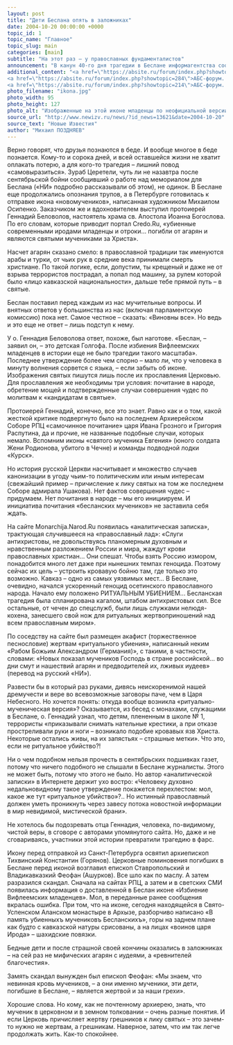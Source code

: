 ```yaml
---
layout: post
title: "Дети Беслана опять в заложниках"
date: 2004-10-20 00:00:00 +0000
topic_id: 1
topic_name: "Главное"
topic_slug: main
categories: [main]
subtitle: "На этот раз – у православных фундаменталистов"
announcement: "В канун 40-го дня трагедии в Беслане информагентства сообщили, что из Санкт-Петербурга в Северную Осетию будет доставлена икона с изображением «бесланских мучеников». Удивления новость не вызвала: таковыми все мы и считали ребят из школы № 1. Но едва минули сороковины, бесланские дети на иконе вдруг превратились в ... вифлеемских. И в том, что казалось проявлением скорби, обнаружился механизм пошлой политической провокации."
additional_content: "<a href=\"https://absite.ru/forum/index.php?showtopic=283\">АБС-форум. О пользе религии</a>
<a href=\"https://absite.ru/forum/index.php?showtopic=284\">АБС-форум. О вреде религии</a>
<a href=\"https://absite.ru/forum/index.php?showtopic=214\">АБС-форум. Религия</a>"
photo_filename: "ikona.jpg"
photo_width: 95
photo_height: 127
photo_alt: "Изображенные на этой иконе младенцы по неофициальной версии бесланские, по официальной – вифлеемские."
source_url: "http://www.newizv.ru/news/?id_news=13621&date=2004-10-20"
source_text: "Новые Известия"
author: "Михаил ПОЗДНЯЕВ"
---
```

Верно говорят, что друзья познаются в беде. И вообще многое в беде познается. Кому-то и сорока дней, и всей оставшейся жизни не хватит оплакать потерю, а для кого-то трагедия – лишний повод «самовыразиться». Зураб Церетели, чуть ли не назавтра после сентябрьской бойни сообщивший о работе над мемориалом для Беслана («НИ» подробно рассказывали об этом), не одинок. В Беслане еще продолжались опознания трупов, а в Петербурге готовилась к отправке икона «новомучеников», написанная художником Михаилом Осипенко. Заказчиком же и вдохновителем выступил протоиерей Геннадий Беловолов, настоятель храма св. Апостола Иоанна Богослова. По его словам, которые приводит портал Credo.Ru, «убиенные современными иродами младенцы и отроки... погибли от агарян и являются святыми мучениками за Христа». 

Насчет агарян сказано смело: в православной традиции так именуются арабы и турки, от чьих рук в средние века принимали смерть христиане. По такой логике, если, допустим, ты крещеный и даже не от взрыва террористов пострадал, а попал под машину, за рулем которой было «лицо кавказской национальности», дальше тебе прямой путь – в святые.

Беслан поставил перед каждым из нас мучительные вопросы. И внятных ответов у большинства из нас (включая парламентскую комиссию) пока нет. Самое честное – сказать: «Виновны все». Но ведь и это еще не ответ – лишь подступ к нему.

У о. Геннадия Беловолова ответ, похоже, был наготове. «Беслан, – заявил он, – это детская Голгофа. После избиения Вифлеемских младенцев в истории еще не было трагедии такого масштаба». Последнее утверждение более чем спорно – мало ли, что у человека в минуту волнения сорвется с языка, – если забыть об иконе. Изображения святых пишутся лишь после их прославления Церковью. Для прославления же необходимы три условия: почитание в народе, обретение мощей и подтвержденные случаи совершения чудес по молитвам к «кандидатам в святые».

Протоиерей Геннадий, конечно, все это знает. Равно как и о том, какой жесткой критике подвергнуто было на последнем Архиерейском Соборе РПЦ «самочинное почитание» царя Ивана Грозного и Григория Распутина, да и прочие, не названные подобные случаи, которых немало. Вспомним иконы «святого мученика Евгения» (юного солдата Жени Родионова, убитого в Чечне) и команды подводной лодки «Курск».

Но история русской Церкви насчитывает и множество случаев канонизации в угоду чьим-то политическим или иным интересам (свежайший пример – причисление к лику святых на том же последнем Соборе адмирала Ушакова). Нет фактов совершения чудес – придумаем. Нет почитания в народе – мы его инициируем. И инициатива почитания «бесланских мучеников» не заставила себя ждать. 

На сайте Monarchija.Narod.Ru появилась «аналитическая записка», трактующая случившееся на «православный лад»: «Слуги антихристовы, не довольствуясь планомерным духовным и нравственным разложением России и мира, жаждут крови православных христиан... Они спешат. Чтобы взять Россию измором, понадобится много лет даже при нынешних темпах геноцида. Поэтому сейчас их цель – устроить кровавую бойню там, где только это возможно. Кавказ – одно из самых уязвимых мест... В Беслане, очевидно, начался ускоренный геноцид осетинского православного народа. Начало ему положено РИТУАЛЬНЫМ УБИЕНИЕМ... Бесланская трагедия была спланирована кагалом, штабом антихристовых сил. Все остальные, от чечен до спецслужб, были лишь служками нелюдя-кохена, занесшего свой нож для ритуальных жертвоприношений над всем православным миром». 

По соседству на сайте был размещен акафист (торжественное песнословие) жертвам «ритуального убиения», написанный неким «Рабом Божьим Александром (Германия)», с такими, в частности, словами: «Новых показал мучеников Господь в стране российской... во дни смут и нашествий агарян и предводителей их, лживых иудеев» (перевод на русский «НИ»).

Развести бы в который раз руками, дивясь неискоренимой нашей дремучести и вере во всевозможные заговоры паче, чем в Царя Небесного. Но хочется понять: откуда вообще возникла «ритуально-мученическая версия»? Оказывается, из бесед с монахами, служащими в Беслане, о. Геннадий узнал, что детям, плененным в школе № 1, террористы «приказывали снимать нательные крестики, а при отказе простреливали руки и ноги – возникало подобие кровавых язв Христа. Некоторые остались живы, на их запястьях – страшные метки». Что это, если не ритуальное убийство?!

Ни о чем подобном нельзя прочесть в сентябрьских подшивках газет, потому что ничего подобного не слышали в Беслане журналисты. Этого не может быть, потому что этого не было. Но автор «аналитической записки» в Интернете держит ухо востро: «Человеку духовно недальновидному такое утверждение покажется перехлестом: мол, какое же тут «ритуальное убийство»?.. Но истинный православный должен уметь проникнуть через завесу потока новостной информации в мир невидимой, мистической брани». 

Не хотелось бы подозревать отца Геннадия, человека, по-видимому, чистой веры, в сговоре с авторами упомянутого сайта. Но, даже и не сговариваясь, участники этой истории превратили трагедию в фарс. 

Икону перед отправкой из Санкт-Петербурга освятил архиепископ Тихвинский Константин (Горянов). Церковные поминовения погибших в Беслане перед иконой возглавил епископ Ставропольский и Владикавказкий Феофан (Ашурков). Все шло как по маслу. А затем разразился скандал. Сначала на сайтах РПЦ, а затем и в светских СМИ появилась информация о доставленной в Беслан иконе «Избиение Вифлеемских младенцев». Мол, в переданные ранее сообщения вкралась ошибка. При том, что на иконе, сегодня находящейся в Свято-Успенском Аланском монастыре в Архызе, разборчиво написано «В память убиенныхъ мучениковъ Бесланскихъ», горы на заднем плане как будто с кавказской натуры срисованы, а на лицах «воинов царя Ирода» – шахидские повязки. 

Бедные дети и после страшной своей кончины оказались в заложниках – на сей раз не мифических агарян с иудеями, а «ревнителей благочестия».

Замять скандал вынужден был епископ Феофан: «Мы знаем, что невинная кровь мучеников, – а они именно мученики, эти дети, погибшие в Беслане, – является жертвой и за наши грехи».

Хорошие слова. Но кому, как не почтенному архиерею, знать, что мученик в церковном и в земном толковании – очень разные понятия. И если Церковь причисляет жертву грешников к лику святых – это зачем-то нужно не жертвам, а грешникам. Наверное, затем, что им так легче продолжать жить. Как-то спокойнее.
